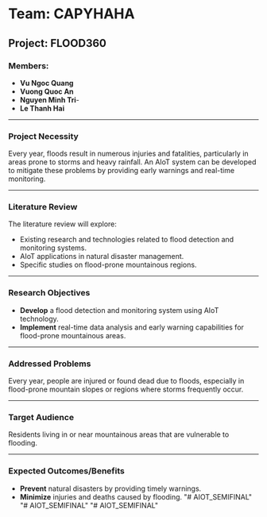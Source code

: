 

# Team: CAPYHAHA
## Project: FLOOD360

### Members:
- **Vu Ngoc Quang**
- **Vuong Quoc An**
- **Nguyen Minh Tri**-
-  **Le Thanh Hai**

---

### Project Necessity
Every year, floods result in numerous injuries and fatalities, particularly in areas prone to storms and heavy rainfall. An AIoT system can be developed to mitigate these problems by providing early warnings and real-time monitoring.

---

### Literature Review
The literature review will explore:
- Existing research and technologies related to flood detection and monitoring systems.
- AIoT applications in natural disaster management.
- Specific studies on flood-prone mountainous regions.

---

### Research Objectives
- **Develop** a flood detection and monitoring system using AIoT technology.
- **Implement** real-time data analysis and early warning capabilities for flood-prone mountainous areas.

---

### Addressed Problems
Every year, people are injured or found dead due to floods, especially in flood-prone mountain slopes or regions where storms frequently occur.

---

### Target Audience
Residents living in or near mountainous areas that are vulnerable to flooding.

---

### Expected Outcomes/Benefits
- **Prevent** natural disasters by providing timely warnings.
- **Minimize** injuries and deaths caused by flooding.
"# AIOT_SEMIFINAL" 
"# AIOT_SEMIFINAL" 
"# AIOT_SEMIFINAL" 
